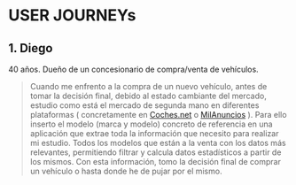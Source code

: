 # USER JOURNEYs

## 1. Diego

40 años. Dueño de un concesionario de compra/venta de vehículos.

> Cuando me enfrento a la compra de un nuevo vehículo, antes de tomar la
decisión final, debido al estado cambiante del mercado, estudio como está el
mercado de segunda mano en diferentes plataformas ( concretamente en
[Coches.net](https://www.coches.net/segunda-mano/) o
[MilAnuncios](https://www.milanuncios.com/motor/) ).
Para ello inserto el modelo (marca y modelo) concreto de referencia en una
aplicación que extrae toda la información que necesito para realizar mi estudio.
Todos los modelos que están a la venta con los datos más relevantes, permitiendo
filtrar y calcula datos estadísticos a partir de los mismos. Con esta
información, tomo la decisión final de comprar un vehículo o hasta donde he de
pujar por el mismo.
